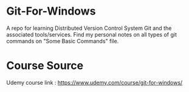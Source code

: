 # Git-For-Windows
A repo for learning Distributed Version Control System Git and the associated tools/services.
Find my personal notes on all types of git commands on "Some Basic Commands" file.

# Course Source
Udemy course link : https://www.udemy.com/course/git-for-windows/
